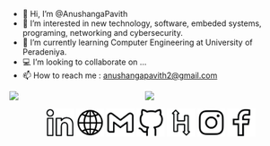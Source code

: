 - 👋 Hi, I’m @AnushangaPavith
- 👀 I’m interested in new technology, software, embeded systems, programing, networking and cybersecurity.
- 🌱 I’m currently learning Computer Engineering at University of Peradeniya.
- 💻 I’m looking to collaborate on ...
- 📫 How to reach me : anushangapavith2@gmail.com

<p>
<!-- <img align="left" width="51%" src="https://github-readme-stats.vercel.app/api?username=AnushangaPavith&count_private=true&show_icons=true&theme=default&include_all_commits=true" /> -->
  
 <img align="left" width="48%" src="https://github-readme-stats.vercel.app/api?username=AnushangaPavith&count_private=true&show_icons=true&theme=default" />

<!-- <img align="left" width="43%" src="https://github-readme-stats.vercel.app/api/top-langs/?username=AnushangaPavith&layout=compact&hide=verilog&langs_count=6" /> -->
<img align="left" width="45%" src="https://github-readme-stats.vercel.app/api/top-langs/?username=AnushangaPavith&layout=compact&langs_count=6" />
</p>

&nbsp;
<br/>

<p align="center">
  <a href="https://www.linkedin.com/in/anushanga-pavith/"><img src="png/linkedin_line_black.png" alt="Linkedin account" style="width:50px;height:50px;"></a>
  <a href="https://anushangapavith.nicepage.io/"><img src="png/web_line_black.png" alt="Website" style="width:50px;height:50px;"></a>
  <a href="mailto:anushangapavith2@gmail.com"><img src="png/gmail_line_black.png" alt="e-mail" style="width:50px;height:50px;"></a>
  <a href="https://github.com/AnushangaPavith"><img src="png/github_line_black.png" alt="Github account" style="width:50px;height:50px;"></a>
  <a href="https://www.hackerrank.com/e18_anushanga"><img src="png/hackerrank_line_black_new.png" alt="e-mail" style="width:50px;height:50px;"></a>
  <a href="https://www.instagram.com/anushanga_pavith?r=nametag"><img src="png/instagram_line_black.png" alt="Instagram" style="width:50px;height:50px;"></a>
  <a href="https://www.facebook.com/anushanga.thalisha"><img src="png/facebook_line_black.png" alt="Facebook account" style="width:50px;height:50px;"></a>
</p>
